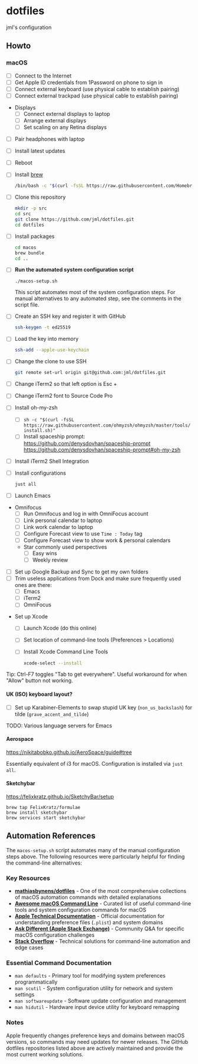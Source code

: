 # dotfiles

jml's configuration

## Howto

### macOS

- [ ] Connect to the Internet
- [ ] Get Apple ID credentials from 1Password on phone to sign in
- [ ] Connect external keyboard (use physical cable to establish pairing)
- [ ] Connect external trackpad (use physical cable to establish pairing)
- Displays
  - [ ] Connect external displays to laptop
  - [ ] Arrange external displays
  - [ ] Set scaling on any Retina displays
- [ ] Pair headphones with laptop
- [ ] Install latest updates
- [ ] Reboot
- [ ] Install [brew](https://brew.sh/)

  ```bash
  /bin/bash -c "$(curl -fsSL https://raw.githubusercontent.com/Homebrew/install/master/install.sh)"
  ```

- [ ] Clone this repository

  ```bash
  mkdir -p src
  cd src
  git clone https://github.com/jml/dotfiles.git
  cd dotfiles
  ```

- [ ] Install packages

  ```bash
  cd macos
  brew bundle
  cd ..
  ```

- [ ] **Run the automated system configuration script**

  ```bash
  ./macos-setup.sh
  ```

  This script automates most of the system configuration steps. For manual alternatives to any automated step, see the comments in the script file.

- [ ] Create an SSH key and register it with GitHub

  ```bash
  ssh-keygen -t ed25519
  ```

- [ ] Load the key into memory

  ```bash
  ssh-add --apple-use-keychain
  ```

- [ ] Change the clone to use SSH

  ```bash
  git remote set-url origin git@github.com:jml/dotfiles.git
  ```

- [ ] Change iTerm2 so that left option is Esc +
- [ ] Change iTerm2 font to Source Code Pro
- [ ] Install oh-my-zsh
  - [ ] `sh -c "$(curl -fsSL https://raw.githubusercontent.com/ohmyzsh/ohmyzsh/master/tools/install.sh)"`
  - [ ] Install spaceship prompt: https://github.com/denysdovhan/spaceship-prompt
        https://github.com/denysdovhan/spaceship-prompt#oh-my-zsh
- [ ] Install iTerm2 Shell Integration

- [ ] Install configurations

  ```bash
  just all
  ```
- [ ] Launch Emacs
- Omnifocus
  - [ ] Run Omnifocus and log in with OmniFocus account
  - [ ] Link personal calendar to laptop
  - [ ] Link work calendar to laptop
  - [ ] Configure Forecast view to use `Time : Today` tag
  - [ ] Configure Forecast view to show work & personal calendars
  - Star commonly used perspectives
    - [ ] Easy wins
    - [ ] Weekly review
- [ ] Set up Google Backup and Sync to get my own folders
- [ ] Trim useless applications from Dock and make sure frequently used ones are there:
  - [ ] Emacs
  - [ ] iTerm2
  - [ ] OmniFocus
- Set up Xcode
  - [ ] Launch Xcode (do this online)
  - [ ] Set location of command-line tools (Preferences > Locations)
  - [ ] Install Xcode Command Line Tools

    ```bash
    xcode-select --install
    ```

Tip: Ctrl-F7 toggles "Tab to get everywhere". Useful workaround for when "Allow" button not working.

#### UK (ISO) keyboard layout?

- [ ] Set up Karabiner-Elements to swap stupid UK key (`non_us_backslash`) for tilde (`grave_accent_and_tilde`)

TODO: Various language servers for Emacs

#### Aerospace

https://nikitabobko.github.io/AeroSpace/guide#tree

Essentially equivalent of i3 for macOS. Configuration is installed via `just all`.

#### Sketchybar

https://felixkratz.github.io/SketchyBar/setup

```
brew tap FelixKratz/formulae
brew install sketchybar
brew services start sketchybar
```

## Automation References

The `macos-setup.sh` script automates many of the manual configuration steps above. The following resources were particularly helpful for finding the command-line alternatives:

### Key Resources

- **[mathiasbynens/dotfiles](https://github.com/mathiasbynens/dotfiles)** - One of the most comprehensive collections of macOS automation commands with detailed explanations
- **[Awesome macOS Command Line](https://github.com/herrbischoff/awesome-macos-command-line)** - Curated list of useful command-line tools and system configuration commands for macOS
- **[Apple Technical Documentation](https://developer.apple.com/documentation/)** - Official documentation for understanding preference files (`.plist`) and system domains
- **[Ask Different (Apple Stack Exchange)](https://apple.stackexchange.com/)** - Community Q&A for specific macOS configuration challenges
- **[Stack Overflow](https://stackoverflow.com/)** - Technical solutions for command-line automation and edge cases

### Essential Command Documentation

- `man defaults` - Primary tool for modifying system preferences programmatically  
- `man scutil` - System configuration utility for network and system settings
- `man softwareupdate` - Software update configuration and management
- `man hidutil` - Hardware input device utility for keyboard remapping

### Notes

Apple frequently changes preference keys and domains between macOS versions, so commands may need updates for newer releases. The GitHub dotfiles repositories listed above are actively maintained and provide the most current working solutions.

